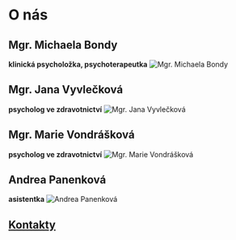 # O nás

## Mgr. Michaela Bondy
**klinická psycholožka, psychoterapeutka** ![Mgr. Michaela Bondy](/kp/images/foto/lide/michaela.jpg)


## Mgr. Jana Vyvlečková
**psycholog ve zdravotnictví**
![Mgr. Jana Vyvlečková](/kp/images/foto/lide/jana.jpg)


## Mgr. Marie Vondrášková
**psycholog ve zdravotnictví**
![Mgr. Marie Vondrášková](/kp/images/foto/lide/marie.jpg)

## Andrea Panenková
**asistentka**
![Andrea Panenková](/kp/images/foto/lide/andrea.jpg)

## [Kontakty](/kontakt)
